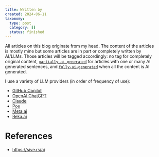 ```yaml
---
title: Written by
created: 2024-06-11
taxonomy:
  type: post
  category: []
  status: finished
---
```


All articles on this blog originate from my head. The content of the articles is mostly mine but some articles are in part or completely written by AI/LLMs. Those articles will be tagged accordingly: no tag for completely original content, [`partially-ai-generated`](/tag:partially-ai-generated) for articles with one or many AI generated sentences, and [`fully-ai-generated`](/tag:fully-ai-generated) when all the content is AI generated.

I use a variety of LLM providers (in order of frequency of use):
* [GitHub Copilot](https://github.com/features/copilot)
* [OpenAI ChatGPT](https://chat.openai.com/)
* [Claude](https://claude.ai/)
* [Poe](https://poe.com/)
* [Meta.ai](https://www.meta.ai/)
* [Reka.ai](https://chat.reka.ai/)

# References
* https://sive.rs/ai
